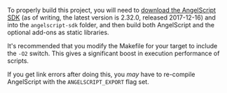 To properly build this project, you will need to [download the AngelScript SDK](http://www.angelcode.com/angelscript/downloads.html) (as of writing, the latest version is 2.32.0, released 2017-12-16) and into the `angelscript-sdk` folder, and then build both AngelScript and the optional add-ons as static libraries. 

It's recommended that you modify the Makefile for your target to include the `-O2` switch. This gives a significant boost in execution performance of scripts.

If you get link errors after doing this, you _may_ have to re-compile AngelScript with the `ANGELSCRIPT_EXPORT` flag set.
